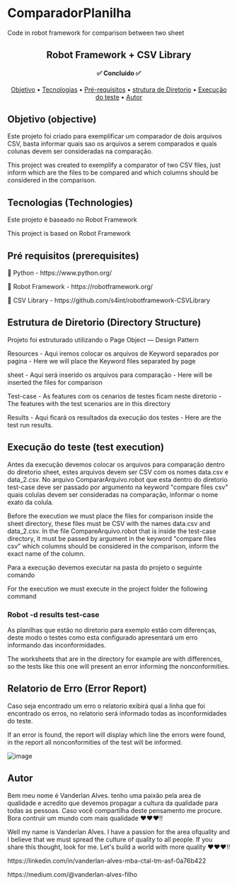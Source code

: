 # ComparadorPlanilha
Code in robot framework for comparison between two sheet

<h2 align="center"> 
	Robot Framework + CSV Library
</h2>
<h4 align="center"> 
	✅    Concluido  ✅
</h4>
<p align="center">
 <a href="#Objetivo">Objetivo</a> •
 <a href="#Tecnologias">Tecnologias</a> • 
 <a href="#Pré-requisitos">Pré-requisitos</a> • 
 <a href="#Estrutura de Diretorio">strutura de Diretorio</a> • 
 <a href="#Execução do teste">Execução do teste</a> • 
 <a href="#Autor">Autor</a>
</p>


## Objetivo (objective)
Este projeto foi criado para exemplificar um comparador de dois arquivos CSV, basta informar quais sao os arquivos a serem comparados e quais colunas devem ser consideradas na comparação. 

This project was created to exemplify a comparator of two CSV files, just inform which are the files to be compared and which columns should be considered in the comparison.


## Tecnologias (Technologies)
Este projeto é baseado no Robot Framework

This project is based on Robot Framework

## Pré requisitos (prerequisites)
<p>🎨 Python - https://www.python.org/ </p>
<p>🤖 Robot Framework - https://robotframework.org/ </p>
<p>🧠 CSV Library - https://github.com/s4int/robotframework-CSVLibrary </p>

## Estrutura de Diretorio (Directory Structure)
Projeto foi estruturado utilizando o Page Object — Design Pattern
<p> Resources - Aqui iremos colocar os arquivos de Keyword separados por pagina -
Here we will place the Keyword files separated by page </p>
<p> sheet - Aqui será inserido os arquivos para comparação -
Here will be inserted the files for comparison </p>
<p> Test-case - As features com os cenarios de testes ficam neste diretorio -The features with the test scenarios are in this directory </p>
<p> Results - Aqui ficará os resultados da execução dos testes -
Here are the test run results.

## Execução do teste (test execution)
Antes da execução devemos colocar os arquivos para comparação dentro do diretorio sheet, estes arquivos devem ser CSV com os nomes data.csv e data_2.csv. No arquivo CompararArquivo.robot que esta dentro do diretorio test-case deve ser passado por argumento na keyword "compare files csv" quais colulas devem ser consideradas na comparação, informar o nome exato da colula.

Before the execution we must place the files for comparison inside the sheet directory, these files must be CSV with the names data.csv and data_2.csv. In the file CompareArquivo.robot that is inside the test-case directory, it must be passed by argument in the keyword "compare files csv" which columns should be considered in the comparison, inform the exact name of the column.
	
Para a execução devemos executar na pasta do projeto o seguinte comando 
	
For the execution we must execute in the project folder the following command
### Robot -d results test-case 
	
As planilhas que estão no diretorio para exemplo estão com diferenças, deste modo o testes como esta configurado apresentará um erro informando das inconformidades. 
	
The worksheets that are in the directory for example are with differences, so the tests like this one will present an error informing the nonconformities.
	
## Relatorio de Erro (Error Report)

Caso seja encontrado um erro o relatorio exibirá qual a linha que foi encontrado os erros, no relatorio será informado todas as inconformidades do teste.

If an error is found, the report will display which line the errors were found, in the report all nonconformities of the test will be informed.
	
![image](https://user-images.githubusercontent.com/62702351/178749848-8fcc49ef-ac72-46c1-97d0-10bdf60467c3.png)

	
## Autor
Bem meu nome é Vanderlan Alves. tenho uma paixão pela area de qualidade e acredito que devemos propagar a cultura da qualidade para todas as pessoas. Caso você compartilha deste pensamento me procure. Bora contruir um mundo com mais qualidade ❤❤❤!!

Well my name is Vanderlan Alves. I have a passion for the area of ​​quality and I believe that we must spread the culture of quality to all people. If you share this thought, look for me. Let's build a world with more quality ❤❤❤!!

<p>https://linkedin.com/in/vanderlan-alves-mba-ctal-tm-asf-0a76b422<p/>
<p>https://medium.com/@vanderlan-alves-filho</p>

	

